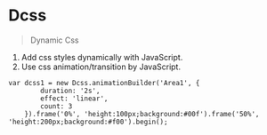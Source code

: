 # Dcss
> Dynamic Css
1. Add css styles dynamically with JavaScript.
2. Use css animation/transition by JavaScript.

```
var dcss1 = new Dcss.animationBuilder('Area1', {
        duration: '2s',
        effect: 'linear',
        count: 3
    }).frame('0%', 'height:100px;background:#00f').frame('50%', 'height:200px;background:#f00').begin();
```


